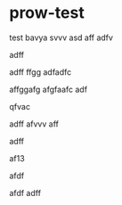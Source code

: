# prow-test
test
bavya
svvv
asd
aff
adfv


adff

adff
ffgg
adfadfc

affggafg
afgfaafc
adf

qfvac

adff
afvvv
aff

adff


af13


afdf

afdf
adff

